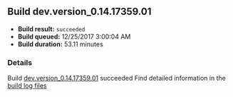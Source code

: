 ## Build dev.version_0.14.17359.01
- **Build result:** `succeeded`
- **Build queued:** 12/25/2017 3:00:04 AM
- **Build duration:** 53.11 minutes
### Details
Build [dev.version_0.14.17359.01](https://winappstudio.visualstudio.com/web/build.aspx?pcguid=a4ef43be-68ce-4195-a619-079b4d9834c2&builduri=vstfs%3a%2f%2f%2fBuild%2fBuild%2f24526) succeeded
Find detailed information in the [build log files](https://uwpctdiags.blob.core.windows.net/buildlogs/dev.version_0.14.17359.01_logs.zip)
